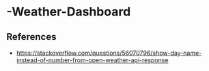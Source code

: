 # -Weather-Dashboard
## References
* https://stackoverflow.com/questions/56070796/show-day-name-instead-of-number-from-open-weather-api-response


